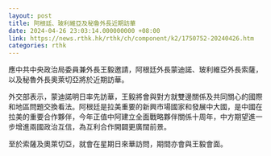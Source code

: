 ```yaml
---
layout: post
title: 阿根廷、玻利維亞及秘魯外長近期訪華
date: 2024-04-26 23:03:14.000000000 +08:00
link: https://news.rthk.hk/rthk/ch/component/k2/1750752-20240426.htm
categories: rthk
---
```


應中共中央政治局委員兼外長王毅邀請，阿根廷外長蒙迪諾、玻利維亞外長索薩，以及秘魯外長奧萊切亞將於近期訪華。

外交部表示，蒙迪諾明日率先訪華，王毅將會與對方就雙邊關係及共同關心的國際和地區問題交換看法。阿根廷是拉美重要的新興市場國家和發展中大國，是中國在拉美的重要合作夥伴，今年正值中阿建立全面戰略夥伴關係十周年，中方期望進一步增進兩國政治互信，為互利合作開闢更廣闊前景。

至於索薩及奧萊切亞，就會在星期日來華訪問，期間亦會與王毅會面。

